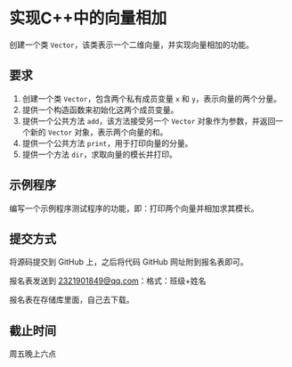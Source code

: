 # 实现C++中的向量相加

创建一个类 `Vector`，该类表示一个二维向量，并实现向量相加的功能。

## 要求

1. 创建一个类 `Vector`，包含两个私有成员变量 `x` 和 `y`，表示向量的两个分量。
2. 提供一个构造函数来初始化这两个成员变量。
3. 提供一个公共方法 `add`，该方法接受另一个 `Vector` 对象作为参数，并返回一个新的 `Vector` 对象，表示两个向量的和。
4. 提供一个公共方法 `print`，用于打印向量的分量。
5. 提供一个方法 `dir`，求取向量的模长并打印。

## 示例程序

编写一个示例程序测试程序的功能，即：打印两个向量并相加求其模长。

## 提交方式

将源码提交到 GitHub 上，之后将代码 GitHub 网址附到报名表即可。

报名表发送到 2321901849@qq.com：格式：班级+姓名

报名表在存储库里面，自己去下载。

## 截止时间

周五晚上六点
